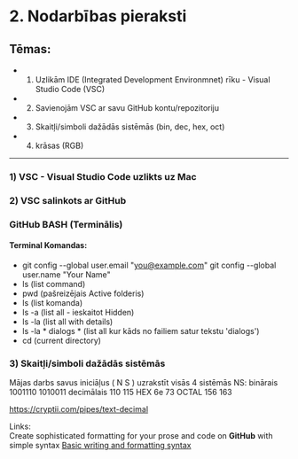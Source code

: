 # 2. Nodarbības pieraksti

## Tēmas:
* 1) Uzlikām IDE (Integrated Development Environmnet) rīku -  Visual Studio Code (VSC)
* 2) Savienojām VSC ar savu GitHub kontu/repozitoriju
* 3) Skaitļi/simboli dažādās sistēmās (bin, dec, hex, oct)
* 4) krāsas (RGB)

--------------------------------------------------------

### 1) VSC - Visual Studio Code uzlikts uz Mac
### 2) VSC salinkots ar GitHub

### GitHub BASH (Terminālis)

#### Terminal Komandas: 
* git config --global user.email "you@example.com"
git config --global user.name "Your Name"
* ls (list command)
* pwd (pašreizējais Active folderis)
* ls (list komanda)
* ls -a (list all - ieskaitot Hidden)
* ls -la (list all with details)
* ls -la * dialogs * (list all kur kāds no failiem satur tekstu 'dialogs')
* cd (current directory)


### 3) Skaitļi/simboli dažādās sistēmās
Mājas darbs savus iniciāļus ( N S ) uzrakstīt visās 4 sistēmās
NS: 
binārais        1001110 1010011 
decimālais      110 115 
HEX             6e 73
OCTAL           156 163

https://cryptii.com/pipes/text-decimal



Links:  
Create sophisticated formatting for your prose and code on **GitHub** with simple syntax
[Basic writing and formatting syntax](https://docs.github.com/en/get-started/writing-on-github/getting-started-with-writing-and-formatting-on-github/basic-writing-and-formatting-syntax#quoting-text)
